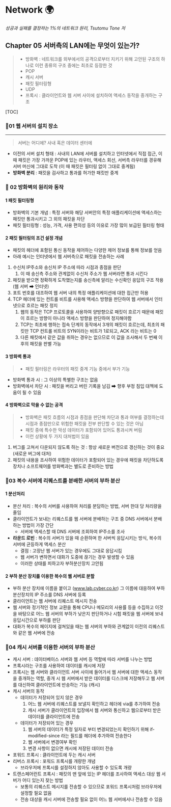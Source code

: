 # Network 🌍

*성공과 실패를 결정하는 1%의 네트워크 원리, Tsutomu Tone 저*

## Chapter 05 서버측의 LAN에는 무엇이 있는가?

> - 방화벽 : 네트워크를 외부에서의 공격으로부터 지키기 위해 고안된 구조의 하나로 이런 종류의 구조 중에는 최초로 등장한 것 
> - POP
> - 캐시 서버
> - 패킷 필터링형
> - UDP
> - 프록시 : 클라이언트와 웹 서버 사이에 설치하여 액세스 동작을 중개하는 구조 

[TOC]

### 📌01 웹 서버의 설치 장소

___

> 서버는 어디에? 사내 혹은 데이터 센터에

- 이전의 서버 설치 형태 : 사내의 LAN에 서버를 설치하고 인터넷에서 직접 접근, 이때 패킷은 가장 가까운 POP에 있는 라우터, 액세스 회선, 서버측 라우터를 경유해 서버 머신에 그대로 도착 (이 때 패킷은 필터링 없이 그대로 중계됨)
- **방화벽 분리** : 패킷을 검사하고 통과를 허가한 패킷만 중계



### 📌 02 방화벽의 원리와 동작

#### 1 패킷 필터링형

- 방화벽의 기본 개념 : 특정 서버와 해당 서버안의 특정 애플리케이션에 액세스하는 패킷만 통과시키고 그 외의 패킷을 차단
- 패킷 필터링형 : 성능, 가격, 사용 편의성 등의 이유로 가장 많이 보급된 필터링 형태

#### 2 패킷 필터링의 조건 설정 개념

- 패킷의 헤더에 포함된 통신 동작을 제어하는 다양한 제어 정보를 통해 정보를 얻음
- 아래 예시는 인터넷에서 웹 서버측으로 패킷을 전송하는 사례 

1. 수신처 IP주소와 송신처 IP 주소에 따라 시점과 종점을 판단
   1. 이 때 송신측 주소와 관계없이 수신처 주소가 웹 서버라면 통과 시킨다
2. 패킷을 받으면 정확하게 도착했는지를 송신측에 알리는 수신확인 응답의 구조 작용 (웹 서버 ➡ 인터넷)
3. 포트 번호를 대조하여 웹 서버 내의 특정 애플리케이션에 대한 접근만 허용
4. TCP 헤더에 있는 컨트롤 비트를 사용해 액세스 방향을 판단하여 웹 서버에서 인터넷으로 흐르는 패킷 정지 
   1. 웹의 동작은 TCP 프로토콜을 사용하여 양방향으로 패킷이 흐르기 때문에 패킷이 흐르는 방향이 아니라 액세스 방향을 판단하여 정지해야함
   2. TCP는 최초에 행하는 접속 단계의 동작에서 3개의 패킷이 흐르는데, 최초의 패킷만 TCP 컨트롤 비트의 SYN이라는 비트가 1로되고, ACK 라는 비트는 0
   3. 다른 패킷에서 같은 값을 취하는 경우는 없으므로 이 값을 조사해서 두 번째 이후의 패킷을 판별 가능 



#### 3 방화벽 통과

> - 패킷 필터링은 라우터의 패킷 중계 기능 중에서 부가 기능 

- 방화벽 통과 시 : 그 이상의 특별한 구조는 없음 
- 방화벽에서 차단 시 : 패킷을 버리고 버린 기록을 남김 ➡ 향후 부정 침입 대첵에 도움이 될 수 있음



#### 4 방화벽으로 막을 수 없는 공격

> - 방화벽은 패킷 흐름의 시점과 종점을 판단해 차단과 통과 여부를 결정하는데 시점과 종점만으로 위험한 패킷을 전부 판단할 수 있는 것은 아님
> - 패킷 중에 특수한 악성 데이터가 포함되어 있어도 통과시켜 버림
> - 이런 상황에 두 가지 대처법이 있음

1. 버그를 고쳐서 다운되지 않도록 하는 것 : 항상 새로운 버전으로 갱신하는 것이 중요 (새로운 버그에 대처)
2. 패킷의 내용을 조사하여 위험한 데이터가 포함되어 있는 경우에 패킷을 차단하도록 장치나 소프트웨어를 방화벽과는 별도로 준비하는 방법 



### 📌03 복수 서버에 리퀘스트를 분배한 서버의 부하 분산 

#### 1 분산처리

- 분산 처리 : 복수의 서버를 사용하여 처리를 분담하는 방법, 서버 한대 당 처리량을 줄임
- 클라이언트가 보내는 리퀘스트를 웹 서버에 분배하는 구조 중 DNS 서버에서 분배하는 방법이 가장 간단 
  - 서버에 액세스할 때 DNS 서버에 조회하여 IP주소를 조사
- **라운드 로빈** : 복수의 서버가 있을 때 순환하며 한 서버씩 응답시키는 방식, 복수의 서버에 균등하게 액세스 분산
  - 결점 : 고장난 웹 서버가 있는 경우에도 그대로 응답시킴 
  - 웹 서버가 변하면서 대화가 도중에 끊기는 경우 발생할 수 있음
  - 이러한 상태를 피하고자 부하분산장치 고안됨

#### 2 부하 분산 장치를 이용한 복수의 웹 서버로 분할

- 부하 분산 장치에 이름을 붙이고 (www.lab.cyber.co.kr) 그 이름에 대응하여 부하 분산장치의 IP 주소를 DNS 서버에 등록
- 클라이언트는 웹 서버에 리퀘스트 메시지 전송
- 웹 서버와 정기적인 정보 교환을 통해  CPU나 메모리의 사용률 등을 수집하고 이것을 바탕으로 어느 웹 서버의 부하가 낮은지 판단하거나 시험 패킷을 웹 서버에 보내 응답시간으로 부하를 판단
- 대화가 복수의 페이지에 걸쳐있을 때는 웹 서버의 부하와 관계없이 이전의 리퀘스트와 같은 웹 서버에 전송 



### 📌04 캐시 서버를 이용한 서버의 부하 분산 

- 캐시 서버 : 데이터베이스 서버와 웹 서버 등 역할에 따라 서버를 나누는 방법
- 프록시라는 구조를 사용하여 데이터를 캐시에 저장
- 프록시는 웹 서버와 클라이언트 서버 사이에 들어가서 웹 서버에 대한 액세스 동작을 중개하는 역할, 중개 시 웹 서버에서 받은 데이터를 디스크에 저장해두고 웹 서버를 대신하여 클라이언트에 반송하는 기능 (캐시)
- 캐시 서버의 동작
  - 데이터가 저장되어 있지 않은 경우 
    1. 어느 웹 서버에 리퀘스트를 보낼지 확인하고 헤더에 via를 추가하여 전송
    2. 캐시 서버가 클라이언트의 입장에서 웹 서버와 통신하고 웹으로부터 받은 데이터를 클라이언트에 전송
  - 데이터가 저장되어 있는 경우 
    1. 웹 서버의 데이터가 특정 일자로 부터 변경되었는지 확인하기 위해 if-modified-since 라는 필드를 헤더에 추가하여 전송한다
    2. 웹 서버에서 변경여부 확인
    3. 변경 사항이 없으면 캐시에 저장된 데이터 전송
- 포워드 프록시 : 클라이언트에 두는 캐시 서버
- 리버스 프록시 : 포워드 프록시를 개량한 개념
  - 브라우저에 프록시를 설정하지 않아도 사용할 수 있도록 개량
- 트랜스페어런트 프록시 : 패킷의 맨 앞에 있는 IP 헤더를 조사하여 액세스 대상 웹 서버가 어디 있는지 찾는 방법
  - 보통의 리퀘스트 메시지를 전송할 수 있으므로 포워드 프록시처럼 브라우저에 설정할 필요 없음
  - 전송 대상을 캐시 서버에 전송할 필요 없이 어느 웹 서버에서나 전송할 수 있음
